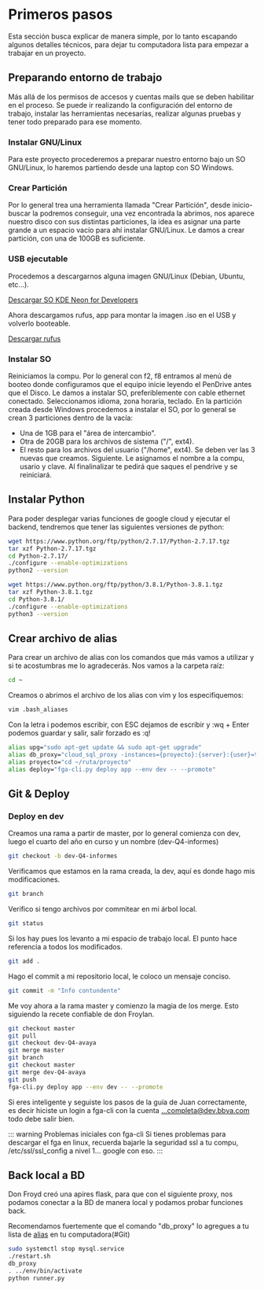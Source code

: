 # Primeros pasos

Esta sección busca explicar de manera simple, por lo tanto escapando algunos detalles técnicos, para dejar tu computadora lista para empezar a trabajar en un proyecto.

## Preparando entorno de trabajo

Más allá de los permisos de accesos y cuentas mails que se deben habilitar en el proceso. Se puede ir realizando la configuración del entorno de trabajo, instalar las herramientas necesarias, realizar algunas pruebas y tener todo preparado para ese momento.

### Instalar GNU/Linux

Para este proyecto procederemos a preparar nuestro entorno bajo un SO GNU/Linux, lo haremos partiendo desde una laptop con SO Windows.

### Crear Partición

Por lo general trea una herramienta llamada "Crear Partición", desde inicio-buscar la podremos conseguir, una vez encontrada la abrimos, nos aparece nuestro disco con sus distintas particiones, la idea es asignar una parte grande a un espacio vacío para ahí instalar GNU/Linux. Le damos a crear partición, con una de 100GB es suficiente.

### USB ejecutable

Procedemos a descargarnos alguna imagen GNU/Linux (Debian, Ubuntu, etc...).

[Descargar SO KDE Neon for Developers](https://neon.kde.org/download)

Ahora descargamos rufus, app para montar la imagen .iso en el USB y volverlo booteable.

[Descargar rufus](https://rufus.ie/)

### Instalar SO

Reiniciamos la compu.
Por lo general con f2, f8 entramos al menú de booteo donde configuramos que el equipo inicie leyendo el PenDrive antes que el Disco.
Le damos a instalar SO, preferiblemente con cable ethernet conectado.
Seleccionamos idioma, zona horaria, teclado.
En la partición creada desde Windows procedemos a instalar el SO, por lo general se crean 3 particiones dentro de la vacía:
* Una de 1GB para el "área de intercambio".
* Otra de 20GB para los archivos de sistema ("/", ext4).
* El resto para los archivos del usuario ("/home", ext4).
Se deben ver las 3 nuevas que creamos. Siguiente.
Le asignamos el nombre a la compu, usario y clave.
Al finalinalizar te pedirá que saques el pendrive y se reiniciará.

## Instalar Python

Para poder desplegar varias funciones de google cloud y ejecutar el backend, tendremos que tener las siguientes versiones de python:

```bash
wget https://www.python.org/ftp/python/2.7.17/Python-2.7.17.tgz
tar xzf Python-2.7.17.tgz
cd Python-2.7.17/
./configure --enable-optimizations
python2 --version
```

```bash
wget https://www.python.org/ftp/python/3.8.1/Python-3.8.1.tgz
tar xzf Python-3.8.1.tgz
cd Python-3.8.1/
./configure --enable-optimizations
python3 --version
```
## Crear archivo de alias

Para crear un archivo de alias con los comandos que más vamos a utilizar y si te acostumbras me lo agradecerás. Nos vamos a la carpeta raíz:
```bash
cd ~
```
Creamos o abrimos el archivo de los alias con vim y los especifiquemos:
```bash
vim .bash_aliases
```
Con la letra i podemos escribir, con ESC dejamos de escribir y :wq + Enter podemos guardar y salir, salir forzado es :q!
```bash
alias upg="sudo apt-get update && sudo apt-get upgrade"
alias db_proxy="cloud_sql_proxy -instances={proyecto}:{server}:{user}=tcp:{puerto}"
alias proyecto="cd ~/ruta/proyecto"
alias deploy="fga-cli.py deploy app --env dev -- --promote"
```

## Git & Deploy

### Deploy en dev

Creamos una rama a partir de master, por lo general comienza con dev, luego el cuarto del año en curso y un nombre (dev-Q4-informes)

```bash
git checkout -b dev-Q4-informes
```

Verificamos que estamos en la rama creada, la dev, aquí es donde hago mis modificaciones.

```bash
git branch
```

Verifico si tengo archivos por commitear en mi árbol local.
```bash
git status
```

Si los hay pues los levanto a mi espacio de trabajo local. El punto hace referencia a todos los modificados.
```bash
git add .
```

Hago el commit a mi repositorio local, le coloco un mensaje conciso.
```bash
git commit -m "Info contundente"
```

Me voy ahora a la rama master y comienzo la magia de los merge. Esto siguiendo la recete confiable de don Froylan.

```bash
git checkout master 
git pull
git checkout dev-Q4-avaya 
git merge master
git branch
git checkout master 
git merge dev-Q4-avaya 
git push
fga-cli.py deploy app --env dev -- --promote
```
Si eres inteligente y seguiste los pasos de la guía de Juan correctamente, es decir hiciste un login a fga-cli con la cuenta ...completa@dev.bbva.com todo debe salir bien.

::: warning Problemas iniciales con fga-cli
Si tienes problemas para descargar el fga en linux, recuerda bajarle la seguridad ssl a tu compu, /etc/ssl/ssl_config a nivel 1... google con eso.
:::

## Back local a BD

Don Froyd creó una apires flask, para que con el siguiente proxy, nos podamos conectar a la BD de manera local y podamos probar funciones back.

Recomendamos fuertemente que el comando  "db_proxy" lo agregues a tu lista de [alias](#crear-archivo-de-alias) en tu computadora(#Git)

```bash
sudo systemctl stop mysql.service
./restart.sh
db_proxy
. ../env/bin/activate
python runner.py
```
